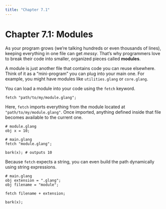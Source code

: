 ```yaml
---
title: "Chapter 7.1"
---
```


# Chapter 7.1: Modules

As your program grows (we’re talking hundreds or even thousands of lines), keeping everything in one file can get _messy_. That’s why programmers love to break their code into smaller, organized pieces called **modules**.

A module is just another file that contains code you can reuse elsewhere. Think of it as a “mini-program” you can plug into your main one. For example, you might have modules like `utilities.glang` or `core.glang`.

You can load a module into your code using the `fetch` keyword.

```
fetch "path/to/my/module.glang";
```

Here, `fetch` imports everything from the module located at `"path/to/my/module.glang"`. Once imported, anything defined inside that file becomes available to the current one.

```
# module.glang
obj x = 10;
```

```
# main.glang
fetch "module.glang";

bark(x); # outputs 10
```

Because `fetch` expects a string, you can even build the path dynamically using string expressions.

```
# main.glang
obj extension = ".glang";
obj filename = "module";

fetch filename + extension;

bark(x);
```
